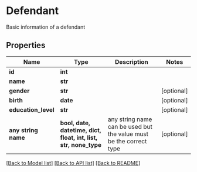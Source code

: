# Defendant

Basic information of a defendant

## Properties
Name | Type | Description | Notes
------------ | ------------- | ------------- | -------------
**id** | **int** |  | 
**name** | **str** |  | 
**gender** | **str** |  | [optional] 
**birth** | **date** |  | [optional] 
**education_level** | **str** |  | [optional] 
**any string name** | **bool, date, datetime, dict, float, int, list, str, none_type** | any string name can be used but the value must be the correct type | [optional]

[[Back to Model list]](../README.md#documentation-for-models) [[Back to API list]](../README.md#documentation-for-api-endpoints) [[Back to README]](../README.md)



